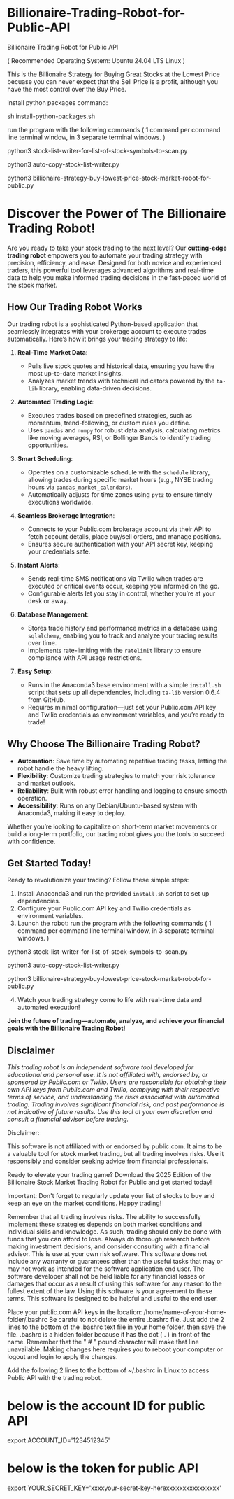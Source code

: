 # Billionaire-Trading-Robot-for-Public-API
Billionaire Trading Robot for Public API

( Recommended Operating System: Ubuntu 24.04 LTS Linux ) 

This is the Billionaire Strategy for Buying Great Stocks at the Lowest Price becuase you can never expect that the Sell Price is a profit, although you have the most control over the Buy Price.

install python packages command: 

sh install-python-packages.sh

run the program with the following commands ( 1 command per command line terminal window, in 3 separate terminal windows. )

python3 stock-list-writer-for-list-of-stock-symbols-to-scan.py

python3 auto-copy-stock-list-writer.py

python3 billionaire-strategy-buy-lowest-price-stock-market-robot-for-public.py

# Discover the Power of The Billionaire Trading Robot!

Are you ready to take your stock trading to the next level? Our **cutting-edge trading robot** empowers you to automate your trading strategy with precision, efficiency, and ease. Designed for both novice and experienced traders, this powerful tool leverages advanced algorithms and real-time data to help you make informed trading decisions in the fast-paced world of the stock market.

## How Our Trading Robot Works

Our trading robot is a sophisticated Python-based application that seamlessly integrates with your brokerage account to execute trades automatically. Here’s how it brings your trading strategy to life:

1. **Real-Time Market Data**:
   - Pulls live stock quotes and historical data, ensuring you have the most up-to-date market insights.
   - Analyzes market trends with technical indicators powered by the `ta-lib` library, enabling data-driven decisions.

2. **Automated Trading Logic**:
   - Executes trades based on predefined strategies, such as momentum, trend-following, or custom rules you define.
   - Uses `pandas` and `numpy` for robust data analysis, calculating metrics like moving averages, RSI, or Bollinger Bands to identify trading opportunities.

3. **Smart Scheduling**:
   - Operates on a customizable schedule with the `schedule` library, allowing trades during specific market hours (e.g., NYSE trading hours via `pandas_market_calendars`).
   - Automatically adjusts for time zones using `pytz` to ensure timely executions worldwide.

4. **Seamless Brokerage Integration**:
   - Connects to your Public.com brokerage account via their API to fetch account details, place buy/sell orders, and manage positions.
   - Ensures secure authentication with your API secret key, keeping your credentials safe.

5. **Instant Alerts**:
   - Sends real-time SMS notifications via Twilio when trades are executed or critical events occur, keeping you informed on the go.
   - Configurable alerts let you stay in control, whether you’re at your desk or away.

6. **Database Management**:
   - Stores trade history and performance metrics in a database using `sqlalchemy`, enabling you to track and analyze your trading results over time.
   - Implements rate-limiting with the `ratelimit` library to ensure compliance with API usage restrictions.

7. **Easy Setup**:
   - Runs in the Anaconda3 base environment with a simple `install.sh` script that sets up all dependencies, including `ta-lib` version 0.6.4 from GitHub.
   - Requires minimal configuration—just set your Public.com API key and Twilio credentials as environment variables, and you’re ready to trade!

## Why Choose The Billionaire Trading Robot?

- **Automation**: Save time by automating repetitive trading tasks, letting the robot handle the heavy lifting.
- **Flexibility**: Customize trading strategies to match your risk tolerance and market outlook.
- **Reliability**: Built with robust error handling and logging to ensure smooth operation.
- **Accessibility**: Runs on any Debian/Ubuntu-based system with Anaconda3, making it easy to deploy.

Whether you’re looking to capitalize on short-term market movements or build a long-term portfolio, our trading robot gives you the tools to succeed with confidence.

## Get Started Today!

Ready to revolutionize your trading? Follow these simple steps:
1. Install Anaconda3 and run the provided `install.sh` script to set up dependencies.
2. Configure your Public.com API key and Twilio credentials as environment variables.
3. Launch the robot:
run the program with the following commands ( 1 command per command line terminal window, in 3 separate terminal windows. )

python3 stock-list-writer-for-list-of-stock-symbols-to-scan.py

python3 auto-copy-stock-list-writer.py

python3 billionaire-strategy-buy-lowest-price-stock-market-robot-for-public.py

4. Watch your trading strategy come to life with real-time data and automated execution!

**Join the future of trading—automate, analyze, and achieve your financial goals with the Billionaire Trading Robot!**

## Disclaimer

*This trading robot is an independent software tool developed for educational and personal use. It is not affiliated with, endorsed by, or sponsored by Public.com or Twilio. Users are responsible for obtaining their own API keys from Public.com and Twilio, complying with their respective terms of service, and understanding the risks associated with automated trading. Trading involves significant financial risk, and past performance is not indicative of future results. Use this tool at your own discretion and consult a financial advisor before trading.*

Disclaimer:

This software is not affiliated with or endorsed by public.com. It aims to be a valuable tool for stock market trading, but all trading involves risks. Use it responsibly and consider seeking advice from financial professionals.

Ready to elevate your trading game? Download the 2025 Edition of the Billionaire Stock Market Trading Robot for Public and get started today!

Important: Don't forget to regularly update your list of stocks to buy and keep an eye on the market conditions. Happy trading!

Remember that all trading involves risks. The ability to successfully implement these strategies depends on both market conditions and individual skills and knowledge. As such, trading should only be done with funds that you can afford to lose. Always do thorough research before making investment decisions, and consider consulting with a financial advisor. This is use at your own risk software. This software does not include any warranty or guarantees other than the useful tasks that may or may not work as intended for the software application end user. The software developer shall not be held liable for any financial losses or damages that occur as a result of using this software for any reason to the fullest extent of the law. Using this software is your agreement to these terms. This software is designed to be helpful and useful to the end user.

Place your public.com API keys in the location: /home/name-of-your-home-folder/.bashrc Be careful to not delete the entire .bashrc file. Just add the 2 lines to the bottom of the .bashrc text file in your home folder, then save the file. .bashrc is a hidden folder because it has the dot ( . ) in front of the name. Remember that the " # " pound character will make that line unavailable. 
Making changes here requires you to reboot your computer or logout and login to apply the changes.

Add the following 2 lines to the bottom of ~/.bashrc in Linux to access Public API with the trading robot. 

# below is the account ID for public API
export ACCOUNT_ID='1234512345'
# below is the token for public API
export YOUR_SECRET_KEY='xxxxyour-secret-key-herexxxxxxxxxxxxxxxx'
